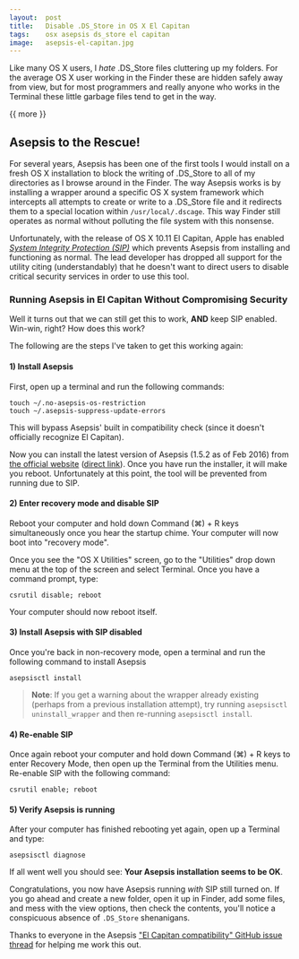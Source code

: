 ```yaml
---
layout:  post
title:   Disable .DS_Store in OS X El Capitan
tags:    osx asepsis ds_store el capitan
image:   asepsis-el-capitan.jpg
---
```


Like many OS X users, I *hate* .DS_Store files cluttering up my folders.  For the average OS X user working in the Finder these are hidden safely away from view, but for most programmers and really anyone who works in the Terminal these little garbage files tend to get in the way.

{{ more }}

## Asepsis to the Rescue!

For several years, Asepsis has been one of the first tools I would install on a fresh OS X installation to block the writing of .DS_Store to all of my directories as I browse around in the Finder.  The way Asepsis works is by installing a wrapper around a specific OS X system framework which intercepts all attempts to create or write to a .DS_Store file and it redirects them to a special location within `/usr/local/.dscage`.  This way Finder still operates as normal without polluting the file system with this nonsense.

Unfortunately, with the release of OS X 10.11 El Capitan, Apple has enabled *[System Integrity Protection (SIP)](https://en.wikipedia.org/wiki/System_Integrity_Protection)* which prevents Asepsis from installing and functioning as normal.  The lead developer has dropped all support for the utility citing (understandably) that he doesn't want to direct users to disable critical security services in order to use this tool.

### Running Asepsis in El Capitan Without Compromising Security

Well it turns out that we can still get this to work, **AND** keep SIP enabled.  Win-win, right?  How does this work?

The following are the steps I've taken to get this working again:

#### 1) Install Asepsis

First, open up a terminal and run the following commands:

    touch ~/.no-asepsis-os-restriction
    touch ~/.asepsis-suppress-update-errors

This will bypass Asepsis' built in compatibility check (since it doesn't officially recognize El Capitan).

Now you can install the latest version of Asepsis (1.5.2 as of Feb 2016) from [the official website](http://asepsis.binaryage.com) ([direct link](http://downloads.binaryage.com/Asepsis-1.5.2.dmg)).  Once you have run the installer, it will make you reboot.  Unfortunately at this point, the tool will be prevented from running due to SIP.

#### 2) Enter recovery mode and disable SIP

Reboot your computer and hold down Command (&#8984;) + R keys simultaneously once you hear the startup chime.  Your computer will now boot into "recovery mode".

Once you see the "OS X Utilities" screen, go to the "Utilities" drop down menu at the top of the screen and select Terminal.  Once you have a command prompt, type:

    csrutil disable; reboot

Your computer should now reboot itself.

#### 3) Install Asepsis with SIP disabled

Once you're back in non-recovery mode, open a terminal and run the following command to install Asepsis

    asepsisctl install

> **Note**: If you get a warning about the wrapper already existing (perhaps from a previous installation attempt), try running `asepsisctl uninstall_wrapper` and then re-running `asepsisctl install`.

#### 4) Re-enable SIP

Once again reboot your computer and hold down Command (&#8984;) + R keys to enter Recovery Mode, then open up the Terminal from the Utilities menu.  Re-enable SIP with the following command:

    csrutil enable; reboot

#### 5) Verify Asepsis is running

After your computer has finished rebooting yet again, open up a Terminal and type:

    asepsisctl diagnose

If all went well you should see: **Your Asepsis installation seems to be OK**.

Congratulations, you now have Asepsis running *with* SIP still turned on.  If you go ahead and create a new folder, open it up in Finder, add some files, and mess with the view options, then check the contents, you'll notice a conspicuous absence of `.DS_Store` shenanigans.

Thanks to everyone in the Asepsis ["El Capitan compatibility" GitHub issue thread](https://github.com/binaryage/asepsis/issues/30) for helping me work this out.
